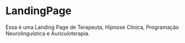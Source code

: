 # LandingPage
Essa é uma Landing Page de Terapeuta, Hipnose Clinica, Programação Neurolinguística e Auriculoterapia.
